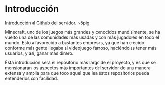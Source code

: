 # Introducción
Introducción al Github del servidor. ~5pig

Minecraft, uno de los juegos más grandes y conocidos mundialmente, se ha vuelto  una de las comunidades más usadas y con más jugadores en todo el mundo. Esto a favorecido a bastantes empresas, ya que han crecido conforme más gente llegaba al videojuego famoso, haciéndolas tener más usuarios, y así, ganar más dinero.

Ésta introducción será el repositorio más largo de el proyecto, y es que se mensionarán los aspectos más importantes del servidor de una manera extensa y amplia para que todo aquel que lea éstos repositorios pueda entenderlos con facilidad.

